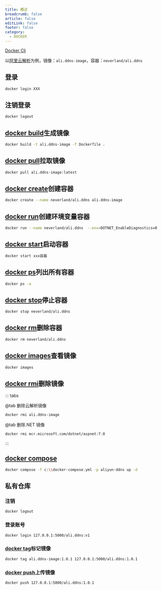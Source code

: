 ```yaml
---
title: 概述
breadcrumb: false
article: false
editLink: false
footer: false
category:
  - DOCKER
---
```


[Docker Cli](https://docs.docker.com/engine/reference/commandline/docker/)

以[阿里云解析](aliyun-ddns.md)为例，镜像：`ali.ddns-image`，容器：`neverland/ali.ddns`


## 登录

```bash
docker login XXX
```

## 注销登录

```bash
docker logout
```

## [docker build](https://docs.docker.com/engine/reference/commandline/build/)生成镜像

```bash
docker build -t ali.ddns-image -f Dockerfile .
```

## [docker pull](https://docs.docker.com/reference/cli/docker/image/pull/)拉取镜像

```bash
docker pull ali.ddns-image:latest
```

## [docker create](https://docs.docker.com/engine/reference/commandline/create/)创建容器

```bash
docker create --name neverland/ali.ddns ali.ddns-image
```

## [docker run](https://docs.docker.com/engine/reference/commandline/run/)创建环境变量容器

```bash
docker run --name neverland/ali.ddns  --env=DOTNET_EnableDiagnostics=0 --env=ALIKID=111 --env=ALIKSCT=111 --env=ALIDOMAIN=ilyl.life --env=ALITTL=600  -d ali.ddns-image
```

## [docker start](https://docs.docker.com/engine/reference/commandline/start/)启动容器

```bash
docker start xxx容器
```

## [docker ps](https://docs.docker.com/engine/reference/commandline/ps/)列出所有容器

```bash
docker ps -a
```

## [docker stop](https://docs.docker.com/engine/reference/commandline/stop/)停止容器

```bash
docker stop neverland/ali.ddns
```

## [docker rm](https://docs.docker.com/engine/reference/commandline/rm/)删除容器

```bash
docker rm neverland/ali.ddns
```

## [docker images](https://docs.docker.com/reference/cli/docker/image/ls/)查看镜像

```bash
docker images
```

## [docker rmi](https://docs.docker.com/engine/reference/commandline/rmi/)删除镜像

::: tabs

@tab 删除云解析镜像

```bash
docker rmi ali.ddns-image
```

@tab 删除.NET 镜像

```bash
docker rmi mcr.microsoft.com/dotnet/aspnet:7.0
```

:::

## [docker compose](https://docs.docker.com/reference/cli/docker/compose/)

```bash
docker compose -f c:\\docker-compose.yml -p aliyun-ddns up -d
```

## 私有仓库

### 注销

```bash
docker logout
```

### 登录账号

```bash
docker login 127.0.0.1:5000/ali.ddns:v1
```

### [docker tag](https://docs.docker.com/engine/reference/commandline/tag/)标记镜像

```bash
docker tag ali.ddns-image:1.0.1 127.0.0.1:5000/ali.ddns:1.0.1
```

### [docker push](https://docs.docker.com/engine/reference/commandline/push/)上传镜像

```bash
docker push 127.0.0.1:5000/ali.ddns:1.0.1
```
